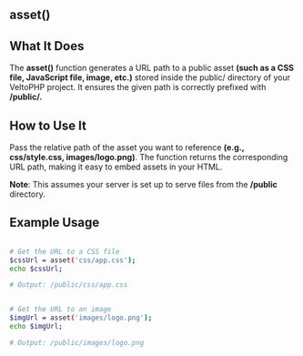 asset()
-------


What It Does
------------

The **asset()** function generates a URL path to a public asset **(such as a CSS file, JavaScript file, image, etc.)** stored inside the public/ directory of your VeltoPHP project. It ensures the given path is correctly prefixed with **/public/.**


How to Use It
-------------

Pass the relative path of the asset you want to reference **(e.g., css/style.css, images/logo.png)**. The function returns the corresponding URL path, making it easy to embed assets in your HTML.

**Note**: This assumes your server is set up to serve files from the **/public** directory.


Example Usage
-------------

```bash

# Get the URL to a CSS file
$cssUrl = asset('css/app.css');
echo $cssUrl;

# Output: /public/css/app.css


# Get the URL to an image
$imgUrl = asset('images/logo.png');
echo $imgUrl;

# Output: /public/images/logo.png


```